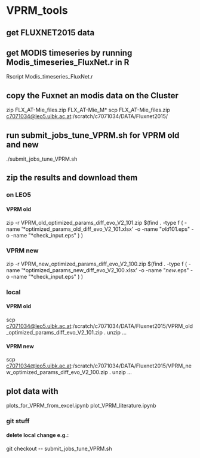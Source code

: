 # VPRM_tools

## get FLUXNET2015 data

## get MODIS timeseries by running Modis_timeseries_FluxNet.r in R
Rscript Modis_timeseries_FluxNet.r

## copy the Fuxnet an modis data on the Cluster
zip FLX_AT-Mie_files.zip  FLX_AT-Mie_M* 
scp FLX_AT-Mie_files.zip c7071034@leo5.uibk.ac.at:/scratch/c7071034/DATA/Fluxnet2015/

## run submit_jobs_tune_VPRM.sh for VPRM old and new
./submit_jobs_tune_VPRM.sh

## zip the results and download them 
### on LEO5
#### VPRM old
zip -r VPRM_old_optimized_params_diff_evo_V2_101.zip $(find . -type f \( -name '*optimized_params_old_diff_evo_V2_101.xlsx' -o -name "*old*101.eps" -o -name "*check_input.eps" \) )
### VPRM new
zip -r VPRM_new_optimized_params_diff_evo_V2_100.zip $(find . -type f \( -name '*optimized_params_new_diff_evo_V2_100.xlsx' -o -name "*new*.eps" -o -name "*check_input.eps" \) )
### local
#### VPRM old
scp c7071034@leo5.uibk.ac.at:/scratch/c7071034/DATA/Fluxnet2015/VPRM_old_optimized_params_diff_evo_V2_101.zip .
unzip ...
#### VPRM new
scp c7071034@leo5.uibk.ac.at:/scratch/c7071034/DATA/Fluxnet2015/VPRM_new_optimized_params_diff_evo_V2_100.zip .
unzip ...

## plot data with 
plots_for_VPRM_from_excel.ipynb
plot_VPRM_literature.ipynb

### git stuff
#### delete local change e.g.:
git checkout -- submit_jobs_tune_VPRM.sh